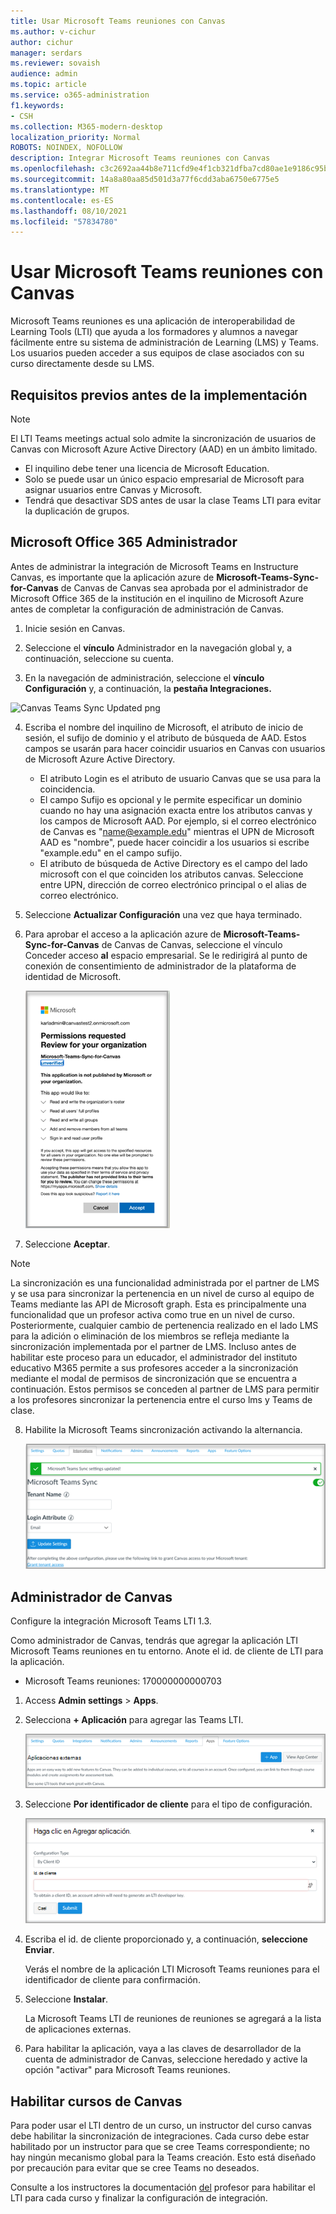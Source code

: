```yaml
---
title: Usar Microsoft Teams reuniones con Canvas
ms.author: v-cichur
author: cichur
manager: serdars
ms.reviewer: sovaish
audience: admin
ms.topic: article
ms.service: o365-administration
f1.keywords:
- CSH
ms.collection: M365-modern-desktop
localization_priority: Normal
ROBOTS: NOINDEX, NOFOLLOW
description: Integrar Microsoft Teams reuniones con Canvas
ms.openlocfilehash: c3c2692aa44b8e711cfd9e4f1cb321dfba7cd80ae1e9186c95b1931705676016
ms.sourcegitcommit: 14a8a80aa85d501d3a77f6cdd3aba6750e6775e5
ms.translationtype: MT
ms.contentlocale: es-ES
ms.lasthandoff: 08/10/2021
ms.locfileid: "57834780"
---
```

# <a name="use-microsoft-teams-meetings-with-canvas"></a>Usar Microsoft Teams reuniones con Canvas

Microsoft Teams reuniones es una aplicación de interoperabilidad de Learning Tools (LTI) que ayuda a los formadores y alumnos a navegar fácilmente entre su sistema de administración de Learning (LMS) y Teams. Los usuarios pueden acceder a sus equipos de clase asociados con su curso directamente desde su LMS.

## <a name="prerequisites-before-deployment"></a>Requisitos previos antes de la implementación

> [!NOTE]
> El LTI Teams meetings actual solo admite la sincronización de usuarios de Canvas con Microsoft Azure Active Directory (AAD) en un ámbito limitado. 
> - El inquilino debe tener una licencia de Microsoft Education.
> - Solo se puede usar un único espacio empresarial de Microsoft para asignar usuarios entre Canvas y Microsoft.
> - Tendrá que desactivar SDS antes de usar la clase Teams LTI para evitar la duplicación de grupos.

## <a name="microsoft-office-365-admin"></a>Microsoft Office 365 Administrador

Antes de administrar la integración de Microsoft Teams en Instructure Canvas, es importante que la aplicación azure de **Microsoft-Teams-Sync-for-Canvas** de Canvas de Canvas sea aprobada por el administrador de Microsoft Office 365 de la institución en el inquilino de Microsoft Azure antes de completar la configuración de administración de Canvas.

1. Inicie sesión en Canvas.

2. Seleccione el **vínculo** Administrador en la navegación global y, a continuación, seleccione su cuenta.

3. En la navegación de administración, seleccione el **vínculo Configuración** y, a continuación, la **pestaña Integraciones.**

![Canvas Teams Sync Updated png](https://user-images.githubusercontent.com/87142492/128552407-78cb28e9-47cf-4026-954d-12dc3553af6f.png)

4. Escriba el nombre del inquilino de Microsoft, el atributo de inicio de sesión, el sufijo de dominio y el atributo de búsqueda de AAD. Estos campos se usarán para hacer coincidir usuarios en Canvas con usuarios de Microsoft Azure Active Directory. 
   * El atributo Login es el atributo de usuario Canvas que se usa para la coincidencia.
   * El campo Sufijo es opcional y le permite especificar un dominio cuando no hay una asignación exacta entre los atributos canvas y los campos de Microsoft AAD. Por ejemplo, si el correo electrónico de Canvas es "name@example.edu" mientras el UPN de Microsoft AAD es "nombre", puede hacer coincidir a los usuarios si escribe "example.edu" en el campo sufijo.
   * El atributo de búsqueda de Active Directory es el campo del lado microsoft con el que coinciden los atributos canvas. Seleccione entre UPN, dirección de correo electrónico principal o el alias de correo electrónico.

5. Seleccione **Actualizar Configuración** una vez que haya terminado.

6. Para aprobar el acceso a la aplicación azure de **Microsoft-Teams-Sync-for-Canvas** de Canvas de Canvas, seleccione el vínculo Conceder acceso **al** espacio empresarial. Se le redirigirá al punto de conexión de consentimiento de administrador de la plataforma de identidad de Microsoft.

   ![permissions](media/permissions.png)

7. Seleccione **Aceptar**. 

> [!NOTE]
> La sincronización es una funcionalidad administrada por el partner de LMS y se usa para sincronizar la pertenencia en un nivel de curso al equipo de Teams mediante las API de Microsoft graph. Esta es principalmente una funcionalidad que un profesor activa como true en un nivel de curso. Posteriormente, cualquier cambio de pertenencia realizado en el lado LMS para la adición o eliminación de los miembros se refleja mediante la sincronización implementada por el partner de LMS. Incluso antes de habilitar este proceso para un educador, el administrador del instituto educativo M365 permite a sus profesores acceder a la sincronización mediante el modal de permisos de sincronización que se encuentra a continuación. Estos permisos se conceden al partner de LMS para permitir a los profesores sincronizar la pertenencia entre el curso lms y Teams de clase.

8. Habilite la Microsoft Teams sincronización activando la alternancia.

   ![teams-sync](media/teams-sync.png)

## <a name="canvas-admin"></a>Administrador de Canvas

Configure la integración Microsoft Teams LTI 1.3.

Como administrador de Canvas, tendrás que agregar la aplicación LTI Microsoft Teams reuniones en tu entorno. Anote el id. de cliente de LTI para la aplicación.

 - Microsoft Teams reuniones: 170000000000703

1. Access **Admin settings**  >  **Apps**.

2. Selecciona **+ Aplicación** para agregar las Teams LTI.

   ![external-apps](media/external-apps.png)

3. Seleccione **Por identificador de cliente** para el tipo de configuración.

   ![agregar aplicación](media/add-app.png)

4. Escriba el id. de cliente proporcionado y, a continuación, **seleccione Enviar**.

   Verás el nombre de la aplicación LTI Microsoft Teams reuniones para el identificador de cliente para confirmación.

5. Seleccione **Instalar**.

   La Microsoft Teams LTI de reuniones de reuniones se agregará a la lista de aplicaciones externas.

6. Para habilitar la aplicación, vaya a las claves de desarrollador de la cuenta de administrador de Canvas, seleccione heredado y active la opción "activar" para Microsoft Teams reuniones.
   
## <a name="enable-for-canvas-courses"></a>Habilitar cursos de Canvas

Para poder usar el LTI dentro de un curso, un instructor del curso canvas debe habilitar la sincronización de integraciones. Cada curso debe estar habilitado por un instructor para que se cree Teams correspondiente; no hay ningún mecanismo global para la Teams creación. Esto está diseñado por precaución para evitar que se cree Teams no deseados.

Consulte a los instructores la documentación [del](https://support.microsoft.com/en-us/topic/use-microsoft-teams-classes-in-your-lms-preview-ac6a1e34-32f7-45e6-b83e-094185a1e78a#ID0EBD=Instructure_Canvas) profesor para habilitar el LTI para cada curso y finalizar la configuración de integración.
